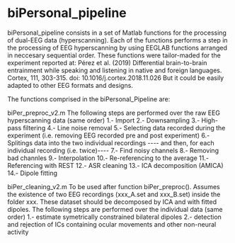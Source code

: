 # biPersonal_pipeline

biPersonal_pipeline consists in a set of Matlab functions for the processing of dual-EEG data (hyperscanning).
Each of the functions performs a step in the processing of EEG hyperscanning by using EEGLAB functions arranged in neccesary sequential order.
These functions were tailor-maded for the experiment reported at:
Pérez et al. (2019) Differential brain-to-brain entrainment while speaking and listening in native and foreign languages. Cortex, 111, 303-315.
doi: 10.1016/j.cortex.2018.11.026
But it could be easily adapted to other EEG formats and designs.

The functions comprised in the biPersonal_Pipeline are:

biPer_preproc_v2.m
   The following steps are performed over the raw EEG hyperscanning data (same order)
   1.- Import
   2.- Downsampling
   3.- High-pass filtering
   4.- Line noise removal
   5.- Selecting data recorded during the experiment (i.e. removing EEG recorded pre and post experiment)
   6.- Splitings data into the two individual recordings
   ---- and then, for each individual recording (i.e. twice)----
   7.- Find noisy channels
   8.- Removing bad channles
   9.- Interpolation
  10.- Re-referencing to the average
  11.- Referencing with REST
  12.- ASR cleaning
  13.- ICA decomposition (AMICA)
  14.- Dipole fitting
  
biPer_cleaning_v2.m
   To be used after function biPer_preproc(). Assumes the existence of two EEG recordings (xxx_A.set and xxx_B.set) inside the folder xxx.
   These dataset should be decomposed by ICA and with fitted dipoles.
   The following steps are performed over the individual data (same order)
   1.- estimate symetrically constrained bilateral dipoles
   2.- detection and rejection of ICs containing ocular movements and other non-neural activity
